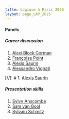 ```yaml
---
title: Logique à Paris 2025
layout: page_LAP_2025
---
```

#### Panels

##### Career discussion

1. [Alexi Block Gorman][ABG]
1. [Françoise Point][FP]
1. [Alexis Saurin][AS]
1. [Alessandro Vignati][AV]

[//]: # 1. [Alexis Saurin][AS]

##### Presentation skills

1. [Sylvy Anscombe][SA]
1. [Sam van Gool][SvG]
1. [Sylvain Schmitz][SS]

[ABG]: https://sites.google.com/wellesley.edu/alexiblockgorman/
[AS]: https://www.irif.fr/users/saurin/index
[AV]: https://www.automorph.net/avignati/
[FP]: https://webusers.imj-prg.fr/~francoise.point/ 
[SA]: https://sylvyanscombe.com/
[SvG]: https://www.samvangool.net/
[SS]: https://www.irif.fr/users/schmitz/index
